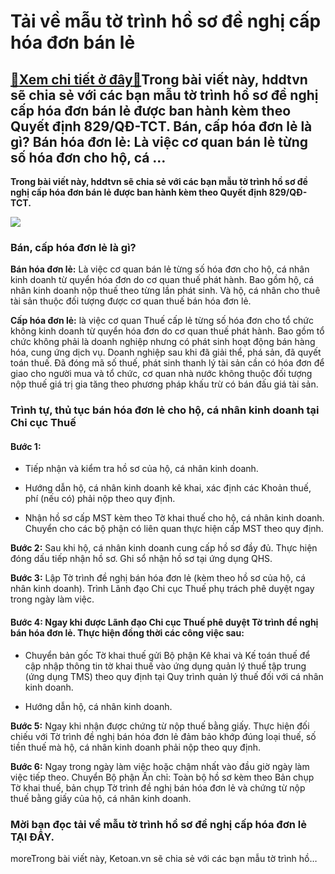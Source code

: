 Tải về mẫu tờ trình hồ sơ đề nghị cấp hóa đơn bán lẻ
====================================================

[:gift:Xem chi tiết ở đây:gift:](https://hddtvn.com/tai-ve-mau-to-trinh-ho-so-de-nghi-cap-hoa-don-ban-le/)Trong bài viết này, hddtvn sẽ chia sẻ với các bạn mẫu tờ trình hồ sơ đề nghị cấp hóa đơn bán lẻ được ban hành kèm theo Quyết định 829/QĐ-TCT. Bán, cấp hóa đơn lẻ là gì? Bán hóa đơn lẻ: Là việc cơ quan bán lẻ từng số hóa đơn cho hộ, cá …
--------------------------------------------------------------------------------------------------------------------------------------------------------------------------------------------------------------------------------------------

**Trong bài viết này, hddtvn sẽ chia sẻ với các bạn mẫu tờ trình hồ sơ đề nghị cấp hóa đơn bán lẻ được ban hành kèm theo Quyết định 829/QĐ-TCT.**


![](https://hddtvn.com/wp-content/uploads/2021/01/in-phiE1BABFu-thu-chi-hC3B3a-C491C6A1n-bC3A1n-lE1BABB-sE1BB91-lC6B0E1BBA3ng-C3ADt-11-450x643-1.jpg)


### Bán, cấp hóa đơn lẻ là gì?


**Bán hóa đơn lẻ:** Là việc cơ quan bán lẻ từng số hóa đơn cho hộ, cá nhân kinh doanh từ quyển hóa đơn do cơ quan thuế phát hành. Bao gồm hộ, cá nhân kinh doanh nộp thuế theo từng lần phát sinh. Và hộ, cá nhân cho thuê tài sản thuộc đối tượng được cơ quan thuế bán hóa đơn lẻ.


**Cấp hóa đơn lẻ:** là việc cơ quan Thuế cấp lẻ từng số hóa đơn cho tổ chức không kinh doanh từ quyển hóa đơn do cơ quan thuế phát hành. Bao gồm tổ chức không phải là doanh nghiệp nhưng có phát sinh hoạt động bán hàng hóa, cung ứng dịch vụ. Doanh nghiệp sau khi đã giải thể, phá sản, đã quyết toán thuế. Đã đóng mã số thuế, phát sinh thanh lý tài sản cần có hóa đơn để giao cho người mua và tổ chức, cơ quan nhà nước không thuộc đối tượng nộp thuế giá trị gia tăng theo phương pháp khấu trừ có bán đấu giá tài sản.


### Trình tự, thủ tục bán hóa đơn lẻ cho hộ, cá nhân kinh doanh tại Chi cục Thuế


#### Bước 1:




* Tiếp nhận và kiểm tra hồ sơ của hộ, cá nhân kinh doanh.

* Hướng dẫn hộ, cá nhân kinh doanh kê khai, xác định các Khoản thuế, phí (nếu có) phải nộp theo quy định.

* Nhận hồ sơ cấp MST kèm theo Tờ khai thuế cho hộ, cá nhân kinh doanh. Chuyển cho các bộ phận có liên quan thực hiện cấp MST theo quy định.



**Bước 2:** Sau khi hộ, cá nhân kinh doanh cung cấp hồ sơ đầy đủ. Thực hiện đóng dấu tiếp nhận hồ sơ. Ghi sổ nhận hồ sơ tại ứng dụng QHS.


**Bước 3:** Lập Tờ trình đề nghị bán hóa đơn lẻ (kèm theo hồ sơ của hộ, cá nhân kinh doanh). Trình Lãnh đạo Chi cục Thuế phụ trách phê duyệt ngay trong ngày làm việc.


#### **Bước 4:** Ngay khi được Lãnh đạo Chi cục Thuế phê duyệt Tờ trình đề nghị bán hóa đơn lẻ. Thực hiện đồng thời các công việc sau:




* Chuyển bản gốc Tờ khai thuế gửi Bộ phận Kê khai và Kế toán thuế để cập nhập thông tin tờ khai thuế vào ứng dụng quản lý thuế tập trung (ứng dụng TMS) theo quy định tại Quy trình quản lý thuế đối với cá nhân kinh doanh.

* Hướng dẫn hộ, cá nhân kinh doanh.



**Bước 5:** Ngay khi nhận được chứng từ nộp thuế bằng giấy. Thực hiện đối chiếu với Tờ trình đề nghị bán hóa đơn lẻ đảm bảo khớp đúng loại thuế, số tiền thuế mà hộ, cá nhân kinh doanh phải nộp theo quy định.


**Bước 6:** Ngay trong ngày làm việc hoặc chậm nhất vào đầu giờ ngày làm việc tiếp theo. Chuyển Bộ phận Ấn chỉ: Toàn bộ hồ sơ kèm theo Bản chụp Tờ khai thuế, bản chụp Tờ trình đề nghị bán hóa đơn lẻ và chứng từ nộp thuế bằng giấy của hộ, cá nhân kinh doanh.


### Mời bạn đọc tải về mẫu tờ trình hồ sơ đề nghị cấp hóa đơn lẻ **TẠI ĐÂY**.


moreTrong bài viết này, Ketoan.vn sẽ chia sẻ với các bạn mẫu tờ trình hồ…

